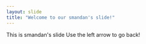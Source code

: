 ```yaml
---
layout: slide
title: "Welcome to our smandan's slide!"
---
```

This is smandan's slide
Use the left arrow to go back!